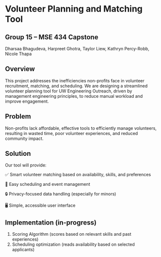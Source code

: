 # Volunteer Planning and Matching Tool
## Group 15 – MSE 434 Capstone
Dharsaa Bhagudeva, Harpreet Ghotra, Taylor Liew, Kathryn Percy-Robb, Nicole Thapa

## Overview
This project addresses the inefficiencies non-profits face in volunteer recruitment, matching, and scheduling. We are designing a streamlined volunteer planning tool for UW Engineering Outreach, driven by management engineering principles, to reduce manual workload and improve engagement.

## Problem
Non-profits lack affordable, effective tools to efficiently manage volunteers, resulting in wasted time, poor volunteer experiences, and reduced community impact.

## Solution
Our tool will provide:

✅ Smart volunteer matching based on availability, skills, and preferences

📅 Easy scheduling and event management

🔒 Privacy-focused data handling (especially for minors)

🖥️ Simple, accessible user interface


## Implementation (in-progress)

1. Scoring Algorithm (scores based on relevant skills and past experiences)
2. Scheduling optimization (reads availability based on selected applicants)
